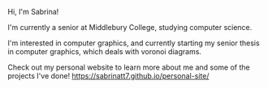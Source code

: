 Hi, I'm Sabrina! 

I'm currently a senior at Middlebury College, studying computer science. 

I'm interested in computer graphics, and currently starting my senior thesis in computer graphics, which deals with voronoi diagrams. 

Check out my personal website to learn more about me and some of the projects I've done! https://sabrinatt7.github.io/personal-site/


